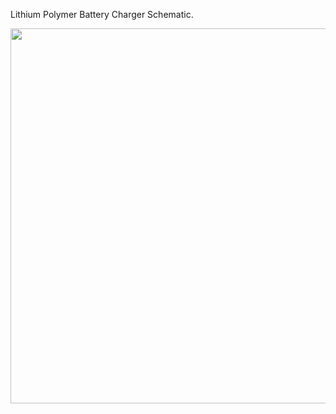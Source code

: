 Lithium Polymer Battery Charger Schematic.

<img src="https://github.com/NavadeepGaneshU/CL3VERTRONICS-Open-Source-Hardware/blob/master/LiPo%20Battery%20Charger/LiPo_Battery_Charger.png" width="750" height="600">
